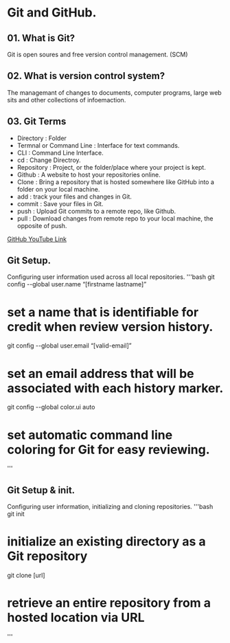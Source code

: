# Git and GitHub.

## 01. What is Git?
   Git is open soures and free version control management. (SCM)

## 02. What is version control system?
   The managemant of changes to documents, computer programs, large web sits and other collections of infoemaction.

## 03. Git Terms
   * Directory : Folder
   * Termnal or Command Line : Interface for text commands.
   * CLI : Command Line Interface.
   * cd : Change Directroy.
   * Repository : Project, or the folder/place where your project is kept.
   * Github : A website to host your repositories online.
   * Clone : Bring a repository that is hosted somewhere like GitHub into a folder on your local machine.
   * add : track your files and changes in Git.
   * commit : Save your files in Git.
   * push : Upload Git commits to a remote repo, like Github.
   * pull : Download changes from remote repo to your local machine, the opposite of push.

[GitHub YouTube Link](https://www.youtube.com/watch?v=tRZGeaHPoaw)

## Git Setup.
   Configuring user information used across all local repositories.
'''bash
   git config --global user.name “[firstname lastname]”
   # set a name that is identifiable for credit when review version history.
   git config --global user.email “[valid-email]”
   # set an email address that will be associated with each history marker.
   git config --global color.ui auto
   # set automatic command line coloring for Git for easy reviewing.
'''
## Git Setup & init.
   Configuring user information, initializing and cloning repositories.
'''bash   
   git init
   # initialize an existing directory as a Git repository
   git clone [url]
   # retrieve an entire repository from a hosted location via URL
'''
